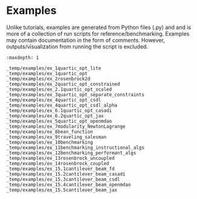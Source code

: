 # Examples

Unlike tutorials, examples are generated from Python files (.py) and
and is more of a collection of run scripts for reference/benchmarking.
Examples may contain documentation in the form of comments.
However, outputs/visualization from running the script is excluded.


```{toctree}
:maxdepth: 1

_temp/examples/ex_1quartic_opt_lite
_temp/examples/ex_1quartic_opt
_temp/examples/ex_2rosenbrock2d
_temp/examples/ex_2quartic_opt_constrained
_temp/examples/ex_2.1quartic_opt_scaled
_temp/examples/ex_3quartic_opt_separate_constraints
_temp/examples/ex_4quartic_opt_csdl
_temp/examples/ex_4quartic_opt_csdl_alpha
_temp/examples/ex_6.1quartic_opt_casadi
_temp/examples/ex_6.2quartic_opt_jax
_temp/examples/ex_5quartic_opt_openmdao
_temp/examples/ex_7modularity_NewtonLagrange
_temp/examples/ex_8bean_function
_temp/examples/ex_9traveling_salesman
_temp/examples/ex_10benchmarking
_temp/examples/ex_11benchmarking_instructional_algs
_temp/examples/ex_12benchmarking_performant_algs
_temp/examples/ex_13rosenbrock_uncoupled
_temp/examples/ex_14rosenbrock_coupled
_temp/examples/ex_15.1cantilever_beam_fd
_temp/examples/ex_15.2cantilever_beam_casadi
_temp/examples/ex_15.3cantilever_beam_csdl
_temp/examples/ex_15.4cantilever_beam_openmdao
_temp/examples/ex_15.5cantilever_beam_jax
```